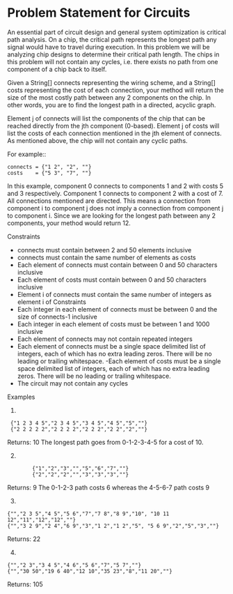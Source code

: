 # Problem Statement for Circuits

An essential part of circuit design and general system optimization is 
critical path analysis. On a chip, the critical path represents the
longest path any signal would have to travel during execution. In this
problem we will be analyzing chip designs to determine their critical path
length. The chips in this problem will not contain any cycles, i.e. there
exists no path from one component of a chip back to itself.

Given a String[] connects representing the wiring scheme, and a String[]
costs representing the cost of each connection, your method will return
the size of the most costly path between any 2 components on the chip.
In other words, you are to find the longest path in a directed, acyclic
graph.

Element j of connects will list the components of the chip that can be
reached directly from the jth component (0-based). Element j of costs will
list the costs of each connection mentioned in the jth element of connects.
As mentioned above, the chip will not contain any cyclic paths.


For example::

```
connects = {"1 2", "2", ""}
costs    = {"5 3", "7", ""}
```

In this example, component 0 connects to components 1 and 2 with costs 5
and 3 respectively. Component 1 connects to component 2 with a cost of 7.
All connections mentioned are directed. This means a connection from
component i to component j does not imply a connection from component j to
component i. Since we are looking for the longest path between any 2
components, your method would return 12.


Constraints

- connects must contain between 2 and 50 elements inclusive
- connects must contain the same number of elements as costs
- Each element of connects must contain between 0 and 50 characters inclusive
- Each element of costs must contain between 0 and 50 characters inclusive
- Element i of connects must contain the same number of integers as element i of Constraints
- Each integer in each element of connects must be between 0 and the size of connects-1 inclusive
- Each integer in each element of costs must be between 1 and 1000 inclusive
- Each element of connects may not contain repeated integers
- Each element of connects must be a single space delimited list of integers, each of
which has no extra leading zeros. There will be no leading or trailing whitespace.
-Each element of costs must be a single space delimited list of
integers, each of which has no extra leading zeros. There will be no
leading or trailing whitespace.
- The circuit may not contain any cycles

Examples

1.
```
 {"1 2 3 4 5","2 3 4 5","3 4 5","4 5","5",""}
 {"2 2 2 2 2","2 2 2 2","2 2 2","2 2","2",""}
```
 Returns: 10
 The longest path goes from 0-1-2-3-4-5 for a cost of 10.


2. 
```
        {"1","2","3","","5","6","7",""}
        {"2","2","2","","3","3","3",""}
```
Returns: 9
The 0-1-2-3 path costs 6 whereas the 4-5-6-7 path costs 9

3.
```
{"","2 3 5","4 5","5 6","7","7 8","8 9","10", "10 11 12","11","12","12",""}
{"","3 2 9","2 4","6 9","3","1 2","1 2","5", "5 6 9","2","5","3",""}
```
Returns: 22

4.
```
{"","2 3","3 4 5","4 6","5 6","7","5 7",""}
{"","30 50","19 6 40","12 10","35 23","8","11 20",""}
```
Returns: 105